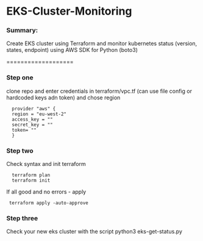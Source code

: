 # EKS-Cluster-Monitoring

### Summary:
Create EKS cluster using Terraform and monitor kubernetes status (version, states, endpoint) using AWS SDK for Python (boto3)

===================

### Step one
clone repo and enter credentials in terraform/vpc.tf (can use file config or hardcoded keys adn token) and chose region
  
      provider "aws" {
      region = "eu-west-2"
      access_key = ""
      secret_key = ""
      token= ""
      }

### Step two
Check syntax and init terraform

      terraform plan
      terraform init
      
If all good and no errors - apply

     terraform apply -auto-approve

### Step three
Check your new eks cluster with the script
      python3 eks-get-status.py
